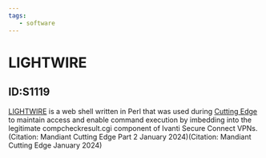 ```yaml
---
tags:
   - software
---
```

# LIGHTWIRE
## ID:S1119
[LIGHTWIRE](/mitre/software/S1119) is a web shell written in Perl that was used during [Cutting Edge](/mitre/campaigns/C0029) to maintain access and enable command execution by imbedding into the legitimate compcheckresult.cgi component of Ivanti Secure Connect VPNs.(Citation: Mandiant Cutting Edge Part 2 January 2024)(Citation: Mandiant Cutting Edge January 2024)
